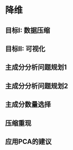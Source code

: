 # 降维


## 目标I: 数据压缩

## 目标II: 可视化


## 主成分分析问题规划1

## 主成分分析问题规划2


## 主成分数量选择

## 压缩重现

## 应用PCA的建议

